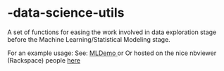 # -data-science-utils

A set of functions for easing the work involved in data exploration stage before the Machine
Learning/Statistical Modeling stage.

For an example usage:
See: [MLDemo ](https://github.com/anandjeyahar/mlDemoExamples) or
	Or hosted on the nice nbviewer (Rackspace) people
	[here](http://nbviewer.jupyter.org/github/anandjeyahar/mlDemoExamples/blob/master/IrisDataExplorer.ipynb)


